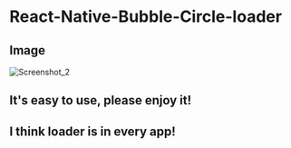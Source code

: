 # React-Native-Bubble-Circle-loader
## Image
![Screenshot_2](https://github.com/lovesakura729/React-Native-Bubble-Circle-loader/assets/126082098/f306a19f-cfd3-40fd-813c-b9cb270f2b31)
## It's easy to use, please enjoy it!
## I think loader is in every app!
